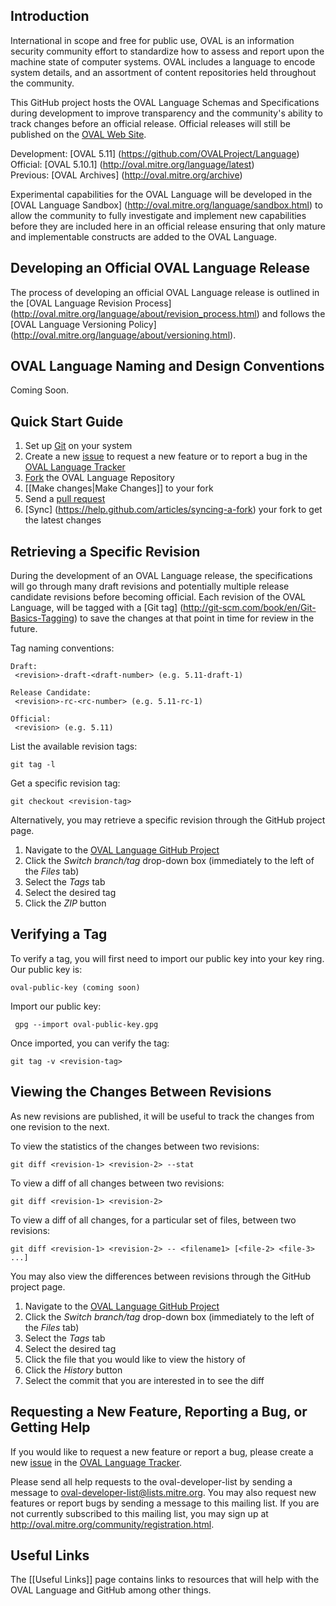 ## Introduction
International in scope and free for public use, OVAL is an information security community effort to standardize how to assess and report upon the machine state of computer systems. OVAL includes a language to encode system details, and an assortment of content repositories held throughout the community.

This GitHub project hosts the OVAL Language Schemas and Specifications during development to improve transparency and the community's ability to track changes before an official release. Official releases will still be published on the [OVAL Web Site](http://oval.mitre.org).

Development: [OVAL 5.11] (https://github.com/OVALProject/Language)<br>
Official: [OVAL 5.10.1] (http://oval.mitre.org/language/latest)<br>
Previous: [OVAL Archives] (http://oval.mitre.org/archive)<br>

Experimental capabilities for the OVAL Language will be developed in the [OVAL Language Sandbox] (http://oval.mitre.org/language/sandbox.html) to allow the community to fully investigate and implement new capabilities before they are included here in an official release ensuring that only mature and implementable constructs are added to the OVAL Language.

## Developing an Official OVAL Language Release
The process of developing an official OVAL Language release is outlined in the [OVAL Language Revision Process] (http://oval.mitre.org/language/about/revision_process.html) and follows the [OVAL Language Versioning Policy] (http://oval.mitre.org/language/about/versioning.html).

## OVAL Language Naming and Design Conventions
Coming Soon.

## Quick Start Guide
1. Set up [Git](http://help.github.com/win-set-up-git/) on your system
2. Create a new [issue](https://github.com/blog/831-issues-2-0-the-next-generation) to request a new feature or to report a bug in the [OVAL Language Tracker](https://github.com/OVALProject/Language/issues)
3. [Fork](http://help.github.com/fork-a-repo/) the OVAL Language Repository
4. [[Make changes|Make Changes]] to your fork
5. Send a [pull request](http://help.github.com/send-pull-requests)
6. [Sync] (https://help.github.com/articles/syncing-a-fork) your fork to get the latest changes

## Retrieving a Specific Revision
During the development of an OVAL Language release, the specifications will go through many draft revisions and potentially multiple release candidate revisions before becoming official. Each revision of the OVAL Language, will be tagged with a [Git tag] (http://git-scm.com/book/en/Git-Basics-Tagging) to save the changes at that point in time for review in the future.

Tag naming conventions:<br>

    Draft:     
     <revision>-draft-<draft-number> (e.g. 5.11-draft-1)

    Release Candidate:      
     <revision>-rc-<rc-number> (e.g. 5.11-rc-1)
  
    Official: 
     <revision> (e.g. 5.11)

List the available revision tags:<br>

    git tag -l

Get a specific revision tag:<br>

    git checkout <revision-tag>

Alternatively, you may retrieve a specific revision through the GitHub project page.

1. Navigate to the [OVAL Language GitHub Project](https://github.com/OVALProject/Language)
2. Click the _Switch branch/tag_ drop-down box (immediately to the left of the _Files_ tab)
3. Select the _Tags_ tab
4. Select the desired tag
5. Click the _ZIP_ button

## Verifying a Tag
To verify a tag, you will first need to import our public key into your key ring. Our public key is:

    oval-public-key (coming soon)

Import our public key:

     gpg --import oval-public-key.gpg

Once imported, you can verify the tag:

    git tag -v <revision-tag>

## Viewing the Changes Between Revisions
As new revisions are published, it will be useful to track the changes from one revision to the next.

To view the statistics of the changes between two revisions:

    git diff <revision-1> <revision-2> --stat

To view a diff of all changes between two revisions:

    git diff <revision-1> <revision-2>

To view a diff of all changes, for a particular set of files, between two revisions:

    git diff <revision-1> <revision-2> -- <filename1> [<file-2> <file-3> ...]

You may also view the differences between revisions through the GitHub project page.

1. Navigate to the [OVAL Language GitHub Project](https://github.com/OVALProject/Language)
2. Click the _Switch branch/tag_ drop-down box (immediately to the left of the _Files_ tab)
3. Select the _Tags_ tab
4. Select the desired tag
5. Click the file that you would like to view the history of
6. Click the _History_ button
7. Select the commit that you are interested in to see the diff

## Requesting a New Feature, Reporting a Bug, or Getting Help
If you would like to request a new feature or report a bug, please create a new [issue](https://github.com/blog/831-issues-2-0-the-next-generation) in the [OVAL Language Tracker](https://github.com/OVALProject/Language/issues). 

Please send all help requests to the oval-developer-list by sending a message to oval-developer-list@lists.mitre.org. You may also request new features or report bugs by sending a message to this mailing list. If you are not currently subscribed to this mailing list, you may sign up at http://oval.mitre.org/community/registration.html.

## Useful Links
The [[Useful Links]] page contains links to resources that will help with the OVAL Language and GitHub among other things.